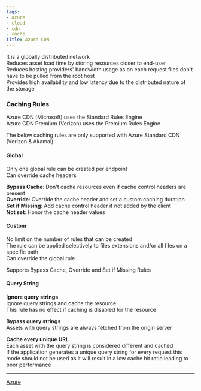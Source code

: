 ```yaml
---
tags:
- azure
- cloud
- cdn
- cache
title: Azure CDN
---
```


It is a globally distributed network  
Reduces asset load time by storing resources closer to end-user  
Reduces hosting providers' bandwidth usage as on each request files don't have to be pulled from the root host  
Provides high availability and low latency due to the distributed nature of the storage

### Caching Rules

Azure CDN (Microsoft) uses the Standard Rules Engine  
Azure CDN Premium (Verizon) uses the Premium Rules Engine

The below caching rules are only supported with Azure Standard CDN (Verizon & Akamai)  

#### Global
Only one global rule can be created per endpoint  
Can override cache headers

**Bypass Cache**: Don't cache resources even if cache control headers are present  
**Override**: Override the cache header and set a custom caching duration  
**Set if Missing**: Add cache control header if not added by the client  
**Not set**: Honor the cache header values

#### Custom
No limit on the number of rules that can be created  
The rule can be applied selectively to files extensions and/or all files on a specific path  
Can override the global rule  

Supports Bypass Cache, Override and Set if Missing Rules

#### Query String
**Ignore query strings**  
Ignore query strings and cache the resource  
This rule has no effect if caching is disabled for the resource  

**Bypass query strings**  
Assets with query strings are always fetched from the origin server  

**Cache every unique URL**  
Each asset with the query string is considered different and cached  
If the application generates a unique query string for every request this mode should not be used as it will result in a low cache hit ratio leading to poor performance

---

[Azure](../../azure.md)
